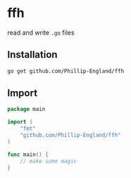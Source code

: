 # ffh
read and write `.go` files

## Installation
```bash
go get github.com/Phillip-England/ffh
```

## Import
```go
package main

import (
    "fmt"
    "github.com/Phillip-England/ffh"
)

func main() {
    // make some magic
}
```